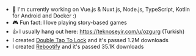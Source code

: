 - 🔭  I'm currently working on Vue.js & Nuxt.js, Node.js, TypeScript, Kotlin for Android and Docker :)
- 🎮  Fun fact: I love playing story-based games
- 👍  I usually hang out here: https://teknoseyir.com/u/ozgurg (Turkish)
- I created [Double Tap To Lock](https://dttl.page.link/store) and it's passed 1.2M downloads
- I created [Rebootify](https://rebootify.page.link/store) and it's passed 35.1K downloads

